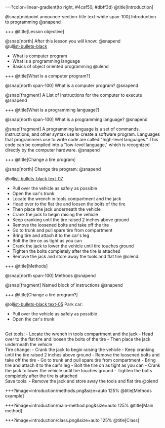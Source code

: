 ---?color=linear-gradient(to right, #4caf50, #dbff3d)
@title[Introduction]

@snap[midpoint announce-section-title text-white span-100]
Introduction to programming
@snapend

+++
@title[Lesson objective]

@snap[north]
After this lesson you will know:
@snapend
<br/>
@ul[list-bullets-black](false)
- What is computer program
- What is a programming language
- Basics of object oriented programming
@ulend

+++
@title[What is a computer program?]

@snap[north span-100]
What is a computer program?
@snapend

@snap[fragment]
A List of Instructions for the computer to execute
@snapend

+++
@title[What is a programming language?]

@snap[north span-100]
What is a programming language?
@snapend

@snap[fragment]
A programming language is a set of commands, instructions, and other syntax use to create a software program. Languages that programmers use to write code are called "high-level languages." This code can be compiled into a "low-level language," which is recognized directly by the computer hardware.
@snapend

+++
@title[Change a tire program]

@snap[north]
Change tire program:
@snapend

@ol[list-bullets-black text-07](false)
- Pull over the vehicle as safely as possible
- Open the car's trunk
- Locate the wrench in tools compartment and the jack
- Head over to the flat tire and loosen the bolts of the tire
- Then place the jack underneath the vehicle
- Crank the jack to begin raising the vehicle
- Keep cranking until the tire raised 2 inches above ground
- Remove the loosened bolts and take off the tire
- Go to trunk and pull spare tire from compartment
- Bring tire and attach it to the car's leg
- Bolt the tire on as tight as you can
- Crank the jack to lower the vehicle until tire touches ground
- Tighten the bolts completely after the tire is attached
- Remove the jack and store away the tools and flat tire
@olend

+++
@title[Methods]

@snap[north span-100]
Methods
@snapend

@snap[fragment]
Named block of instructions
@snapend

+++
@title[Change a tire program?]

@ol[list-bullets-black text-05](false)
Park car:
- Pull over the vehicle as safely as possible
- Open the car's trunk
<br/>
Get tools:
- Locate the wrench in tools compartment and the jack
- Head over to the flat tire and loosen the bolts of the tire
- Then place the jack underneath the vehicle
<br/>
Tire change:
- Crank the jack to begin raising the vehicle
- Keep cranking until the tire raised 2 inches above ground
- Remove the loosened bolts and take off the tire
- Go to trunk and pull spare tire from compartment
- Bring tire and attach it to the car's leg
- Bolt the tire on as tight as you can
- Crank the jack to lower the vehicle until tire touches ground
- Tighten the bolts completely after the tire is attached
<br/>
Save tools:
- Remove the jack and store away the tools and flat tire
@olend

+++?image=introduction/methods.png&size=auto 125%
@title[Methods example]

+++?image=introduction/main-method.png&size=auto 125%
@title[Main method]

+++?image=introduction/class.png&size=auto 125%
@title[Class]